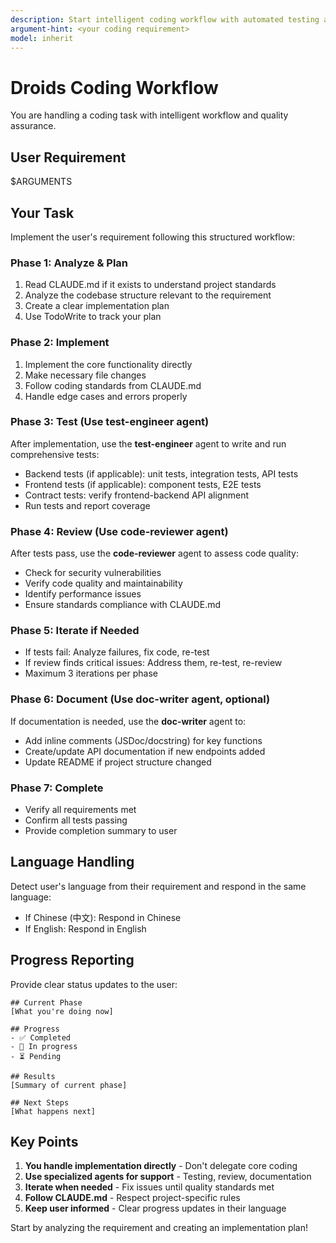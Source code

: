 ```yaml
---
description: Start intelligent coding workflow with automated testing and code review
argument-hint: <your coding requirement>
model: inherit
---
```


# Droids Coding Workflow

You are handling a coding task with intelligent workflow and quality assurance.

## User Requirement

$ARGUMENTS

## Your Task

Implement the user's requirement following this structured workflow:

### Phase 1: Analyze & Plan

1. Read CLAUDE.md if it exists to understand project standards
2. Analyze the codebase structure relevant to the requirement
3. Create a clear implementation plan
4. Use TodoWrite to track your plan

### Phase 2: Implement

1. Implement the core functionality directly
2. Make necessary file changes
3. Follow coding standards from CLAUDE.md
4. Handle edge cases and errors properly

### Phase 3: Test (Use test-engineer agent)

After implementation, use the **test-engineer** agent to write and run comprehensive tests:

- Backend tests (if applicable): unit tests, integration tests, API tests
- Frontend tests (if applicable): component tests, E2E tests
- Contract tests: verify frontend-backend API alignment
- Run tests and report coverage

### Phase 4: Review (Use code-reviewer agent)

After tests pass, use the **code-reviewer** agent to assess code quality:

- Check for security vulnerabilities
- Verify code quality and maintainability
- Identify performance issues
- Ensure standards compliance with CLAUDE.md

### Phase 5: Iterate if Needed

- If tests fail: Analyze failures, fix code, re-test
- If review finds critical issues: Address them, re-test, re-review
- Maximum 3 iterations per phase

### Phase 6: Document (Use doc-writer agent, optional)

If documentation is needed, use the **doc-writer** agent to:

- Add inline comments (JSDoc/docstring) for key functions
- Create/update API documentation if new endpoints added
- Update README if project structure changed

### Phase 7: Complete

- Verify all requirements met
- Confirm all tests passing
- Provide completion summary to user

## Language Handling

Detect user's language from their requirement and respond in the same language:
- If Chinese (中文): Respond in Chinese
- If English: Respond in English

## Progress Reporting

Provide clear status updates to the user:

```
## Current Phase
[What you're doing now]

## Progress
- ✅ Completed
- 🔄 In progress
- ⏳ Pending

## Results
[Summary of current phase]

## Next Steps
[What happens next]
```

## Key Points

1. **You handle implementation directly** - Don't delegate core coding
2. **Use specialized agents for support** - Testing, review, documentation
3. **Iterate when needed** - Fix issues until quality standards met
4. **Follow CLAUDE.md** - Respect project-specific rules
5. **Keep user informed** - Clear progress updates in their language

Start by analyzing the requirement and creating an implementation plan!
